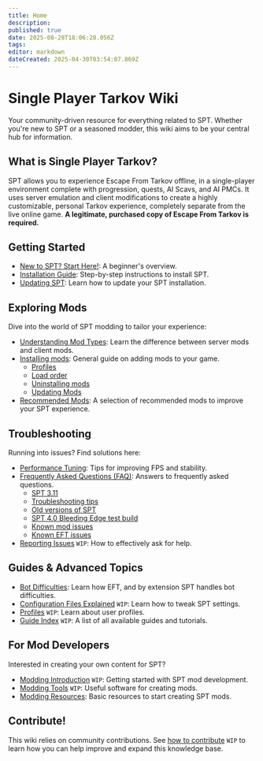 ```yaml
---
title: Home
description: 
published: true
date: 2025-08-28T18:06:28.056Z
tags: 
editor: markdown
dateCreated: 2025-04-30T03:54:07.869Z
---
```


# Single Player Tarkov Wiki

Your community-driven resource for everything related to SPT. Whether you're new to SPT or a seasoned modder, this wiki aims to be your central hub for information.

## What is Single Player Tarkov?

SPT allows you to experience Escape From Tarkov offline, in a single-player environment complete with progression, quests, AI Scavs, and AI PMCs. It uses server emulation and client modifications to create a highly customizable, personal Tarkov experience, completely separate from the live online game. **A legitimate, purchased copy of Escape From Tarkov is required.**

## Getting Started

- [New to SPT? Start Here!](/Beginners_Guide): A beginner's overview.
- [Installation Guide](/Installation_Guide): Step-by-step instructions to install SPT.
- [Updating SPT](/Updating_SPT): Learn how to update your SPT installation.

## Exploring Mods

Dive into the world of SPT modding to tailor your experience:

- [Understanding Mod Types](/Mod_Types): Learn the difference between server mods and client mods.
- [Installing mods](/Installing_Mods): General guide on adding mods to your game.
  - [Profiles](https://wiki.sp-tarkov.com/Installing_Mods#profiles)
  - [Load order](https://wiki.sp-tarkov.com/Installing_Mods#load-order)
  - [Uninstalling mods](https://wiki.sp-tarkov.com/Installing_Mods#uninstalling-mods)
  - [Updating Mods](https://wiki.sp-tarkov.com/en/Installing_Mods#updating-mods)
- [Recommended Mods](/Recommended_Mods): A selection of recommended mods to improve your SPT experience.

## Troubleshooting

Running into issues? Find solutions here:

- [Performance Tuning](/Performance_Tuning): Tips for improving FPS and stability.
- [Frequently Asked Questions (FAQ)](/FAQs): Answers to frequently asked questions.
  - [SPT 3.11](https://wiki.sp-tarkov.com/en/FAQs#spt-311)
  - [Troubleshooting tips](https://wiki.sp-tarkov.com/en/FAQs#troubleshooting-tips)
  - [Old versions of SPT](https://wiki.sp-tarkov.com/en/FAQs#old-versions-of-spt)
  - [SPT 4.0 Bleeding Edge test build](https://wiki.sp-tarkov.com/en/FAQs#spt-40-bleeding-edge-test-build)
  - [Known mod issues](https://wiki.sp-tarkov.com/en/FAQs#known-mod-issues)
  - [Known EFT issues](https://wiki.sp-tarkov.com/en/FAQs#eft-issues)
- [Reporting Issues](#) `WIP`: How to effectively ask for help.
## Guides & Advanced Topics
- [Bot Difficulties](/Bot_Difficulties): Learn how EFT, and by extension SPT handles bot difficulties.
- [Configuration Files Explained](#) `WIP`: Learn how to tweak SPT settings.
- [Profiles](#) `WIP`: Learn about user profiles.
- [Guide Index](#) `WIP`: A list of all available guides and tutorials.

## For Mod Developers

Interested in creating your own content for SPT?

- [Modding Introduction](#) `WIP`: Getting started with SPT mod development.
- [Modding Tools](#) `WIP`: Useful software for creating mods.
- [Modding Resources](/Modding_Resources): Basic resources to start creating SPT mods.

## Contribute!

This wiki relies on community contributions. See [how to contribute](#) `WIP` to learn how you can help improve and expand this knowledge base.